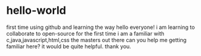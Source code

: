 # hello-world
first time using github and learning the way
hello everyone!
i am learning to collaborate to open-source for the first time
i am a  familiar with c,java,javascript,html,css
the masters out there can you help me getting familiar here?
it would be quite helpful.
thank you.
